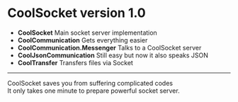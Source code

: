 <h1>CoolSocket version 1.0</h1>
<ul>
	<li><b>CoolSocket</b> Main socket server implementation</li>
	<li><b>CoolCommunication</b> Gets everything easier</li>
	<li><b>CoolCommunication.Messenger</b> Talks to a CoolSocket server</li>
	<li><b>CoolJsonCommunication</b> Still easy but now it also speaks JSON</li>
	<li><b>CoolTransfer</b> Transfers files via Socket</li>
</ul>
<hr />
CoolSocket saves you from suffering complicated codes<br />
It only takes one minute to prepare powerful socket server.